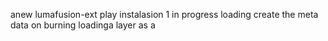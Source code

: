 anew lumafusion-ext
play
instalasion 1
in progress
loading
create the meta
data on burning
loadinga
layer
as
a

